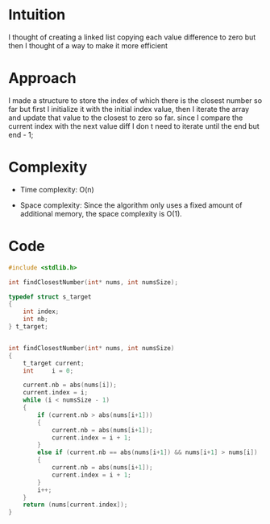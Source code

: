 # Intuition
I thought of creating a linked list copying each value difference to zero but then I thought of a way to make it more efficient

# Approach
I made a structure to store the index of which there is the closest number so far but first I initialize it with the initial index value, then I iterate the array and update that value to the closest to zero so far. since I compare the current index with the next value diff I don t need to iterate until the end but end - 1;

# Complexity
- Time complexity:
O(n)

- Space complexity:
Since the algorithm only uses a fixed amount of additional memory, the space complexity is O(1).
# Code
```c []
#include <stdlib.h>

int findClosestNumber(int* nums, int numsSize);

typedef struct s_target
{
	int index;
	int nb;
} t_target;


int findClosestNumber(int* nums, int numsSize)
{
	t_target current;
	int		i = 0;

	current.nb = abs(nums[i]);
	current.index = i;
	while (i < numsSize - 1)
	{
		if (current.nb > abs(nums[i+1]))
		{
			current.nb = abs(nums[i+1]);
			current.index = i + 1;
		}
		else if (current.nb == abs(nums[i+1]) && nums[i+1] > nums[i])
		{
			current.nb = abs(nums[i+1]);
			current.index = i + 1;
		}
		i++;
	}
	return (nums[current.index]);
}

```
